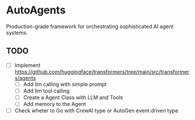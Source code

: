 # AutoAgents

Production-grade framework for orchestrating sophisticated AI agent systems.

## TODO
- [ ] Implement https://github.com/huggingface/transformers/tree/main/src/transformers/agents
  - [ ] Add llm calling with simple prompt
  - [ ] Add llm tool calling
  - [ ] Create a Agent Class with LLM and Tools
  - [ ] Add memory to the Agent
- [ ] Check wheter to Go with CrewAI type or AutoGen event driven type
